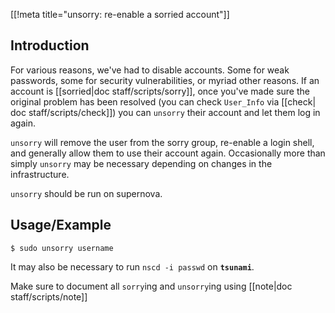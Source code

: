[[!meta title="unsorry: re-enable a sorried account"]]

## Introduction

For various reasons, we've had to disable accounts. Some for weak passwords,
some for security vulnerabilities, or myriad other reasons. If an account
is [[sorried|doc staff/scripts/sorry]], once you've made sure the original problem
has been resolved (you can check `User_Info` via [[check| doc staff/scripts/check]])
you can `unsorry` their account and let them log in again.

`unsorry` will remove the user from the sorry group, re-enable a login shell,
and generally allow them to use their account again. Occasionally more
than simply `unsorry` may be necessary depending on changes in the
infrastructure.

`unsorry` should be run on supernova.

## Usage/Example

    $ sudo unsorry username

It may also be necessary to run `nscd -i passwd` on **`tsunami`**.

Make sure to document all `sorry`ing and `unsorry`ing using [[note|doc staff/scripts/note]]
